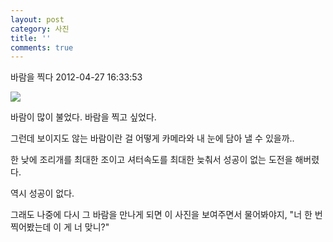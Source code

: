 ```yaml
---
layout: post
category: 사진
title: ''
comments: true
---
```

바람을 찍다
2012-04-27 16:33:53


  

![][link0]

  

바람이 많이 불었다. 바람을 찍고 싶었다.

  

그런데 보이지도 않는 바람이란 걸 어떻게 카메라와 내 눈에 담아 낼 수 있을까..

  

한 낮에 조리개를 최대한 조이고 셔터속도를 최대한 늦춰서 성공이 없는 도전을 해버렸다.

  

역시 성공이 없다.

  

그래도 나중에 다시 그 바람을 만나게 되면 이 사진을 보여주면서 물어봐야지, "너 한 번 찍어봤는데 이 게 너 맞니?"


[link0]:https://t1.daumcdn.net/cfile/tistory/201AE83A4F9A4B4F2F
